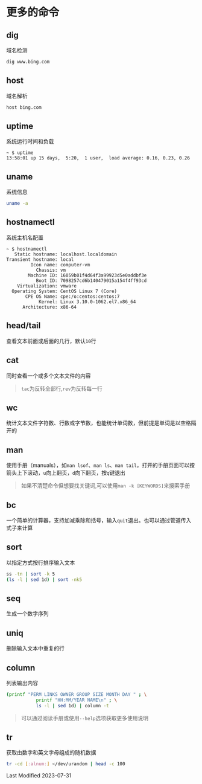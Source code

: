 # 更多的命令

## dig

域名检测

```bash
dig www.bing.com
```

## host

域名解析

```bash
host bing.com
```

## uptime

系统运行时间和负载

```
~ $ uptime
13:58:01 up 15 days,  5:20,  1 user,  load average: 0.16, 0.23, 0.26
```

## uname

系统信息

```bash
uname -a
```

## hostnamectl

系统主机名配置

```
~ $ hostnamectl
   Static hostname: localhost.localdomain
Transient hostname: local
         Icon name: computer-vm
           Chassis: vm
        Machine ID: 16059b01f4d64f3a99923d5e0addbf3e
           Boot ID: 7098257cd6b140479015a154f4ff93cd
    Virtualization: vmware
  Operating System: CentOS Linux 7 (Core)
       CPE OS Name: cpe:/o:centos:centos:7
            Kernel: Linux 3.10.0-1062.el7.x86_64
      Architecture: x86-64
```

## head/tail

查看文本前面或后面的几行，默认`10`行

## cat

同时查看一个或多个文本文件的内容

>`tac`为反转全部行,`rev`为反转每一行

## wc

统计文本文件字符数、行数或字节数，也能统计单词数，但前提是单词是以空格隔开的

## man

使用手册（manuals），如`man lsof`、`man ls`、`man tail`，打开的手册页面可以按箭头上下滚动，`u`向上翻页，`d`向下翻页，按`q`键退出

>如果不清楚命令但想要找关键词,可以使用`man -k [KEYWORDS]`来搜索手册

## bc

一个简单的计算器，支持加减乘除和括号，输入`quit`退出。也可以通过管道传入式子来计算

## sort

以指定方式按行排序输入文本

```bash
ss -tn | sort -k 5
(ls -l | sed 1d) | sort -nk5
```

## seq

生成一个数字序列

## uniq

删除输入文本中重复的行

## column

列表输出内容

```bash
(printf "PERM LINKS OWNER GROUP SIZE MONTH DAY " ; \
           printf "HH:MM/YEAR NAME\n" ; \
           ls -l | sed 1d) | column -t
```

>可以通过阅读手册或使用`--help`选项获取更多使用说明

## tr

获取由数字和英文字母组成的随机数据

```bash
tr -cd [:alnum:] </dev/urandom | head -c 100
```

Last Modified 2023-07-31
